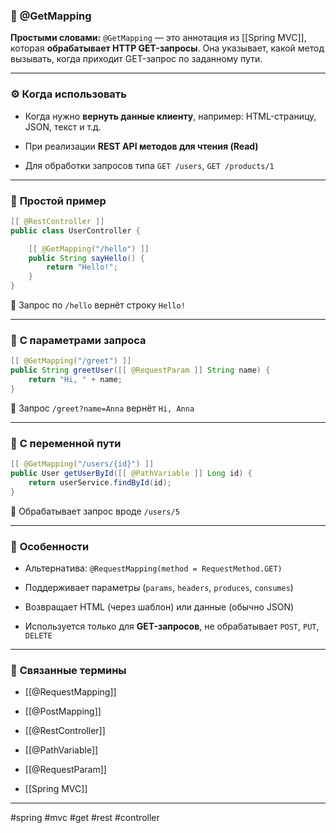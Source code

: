 ### 🧾 **@GetMapping**

**Простыми словами:** `@GetMapping` — это аннотация из [[Spring MVC]], которая **обрабатывает HTTP GET-запросы**. Она указывает, какой метод вызывать, когда приходит GET-запрос по заданному пути.

---

### ⚙️ **Когда использовать**

- Когда нужно **вернуть данные клиенту**, например: HTML-страницу, JSON, текст и т.д.
    
- При реализации **REST API методов для чтения (Read)**
    
- Для обработки запросов типа `GET /users`, `GET /products/1`
    

---

### 📌 **Простой пример**

```java
[[ @RestController ]]
public class UserController {

    [[ @GetMapping("/hello") ]]
    public String sayHello() {
        return "Hello!";
    }
}
```

📍 Запрос по `/hello` вернёт строку `Hello!`

---

### 📌 **С параметрами запроса**

```java
[[ @GetMapping("/greet") ]]
public String greetUser([[ @RequestParam ]] String name) {
    return "Hi, " + name;
}
```

📍 Запрос `/greet?name=Anna` вернёт `Hi, Anna`

---

### 📌 **С переменной пути**

```java
[[ @GetMapping("/users/{id}") ]]
public User getUserById([[ @PathVariable ]] Long id) {
    return userService.findById(id);
}
```

📍 Обрабатывает запрос вроде `/users/5`

---

### 🧠 **Особенности**

- Альтернатива: `@RequestMapping(method = RequestMethod.GET)`
    
- Поддерживает параметры (`params`, `headers`, `produces`, `consumes`)
    
- Возвращает HTML (через шаблон) или данные (обычно JSON)
    
- Используется только для **GET-запросов**, не обрабатывает `POST`, `PUT`, `DELETE`
    

---

### 🔗 **Связанные термины**

- [[@RequestMapping]]
    
- [[@PostMapping]]
    
- [[@RestController]]
    
- [[@PathVariable]]
    
- [[@RequestParam]]
    
- [[Spring MVC]]
    

---

#spring #mvc #get #rest #controller